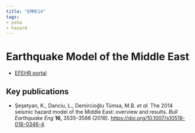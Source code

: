 ```yaml
---
title: "EMME14"
tags:
- psha
- hazard
---
```


# Earthquake Model of the Middle East
- [EFEHR portal](http://hazard.efehr.org/en/Documentation/specific-hazard-models/middle-east/overview/)

## Key publications
- Şeşetyan, K., Danciu, L., Demircioğlu Tümsa, M.B. _et al._ The 2014 seismic hazard model of the Middle East: overview and results. _Bull Earthquake Eng_ **16,** 3535–3566 (2018). https://doi.org/10.1007/s10518-018-0346-4